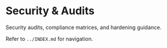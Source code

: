 # Security & Audits

Security audits, compliance matrices, and hardening guidance.

Refer to `../INDEX.md` for navigation.
